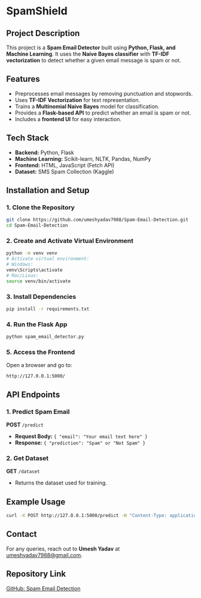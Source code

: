 # SpamShield

## Project Description
This project is a **Spam Email Detector** built using **Python, Flask, and Machine Learning**. It uses the **Naive Bayes classifier** with **TF-IDF vectorization** to detect whether a given email message is spam or not.

## Features
- Preprocesses email messages by removing punctuation and stopwords.
- Uses **TF-IDF Vectorization** for text representation.
- Trains a **Multinomial Naive Bayes** model for classification.
- Provides a **Flask-based API** to predict whether an email is spam or not.
- Includes a **frontend UI** for easy interaction.

## Tech Stack
- **Backend:** Python, Flask
- **Machine Learning:** Scikit-learn, NLTK, Pandas, NumPy
- **Frontend:** HTML, JavaScript (Fetch API)
- **Dataset:** SMS Spam Collection (Kaggle)

## Installation and Setup
### 1. Clone the Repository
```bash
git clone https://github.com/umeshyadav7988/Spam-Email-Detection.git
cd Spam-Email-Detection
```

### 2. Create and Activate Virtual Environment
```bash
python -m venv venv
# Activate virtual environment:
# Windows:
venv\Scripts\activate
# Mac/Linux:
source venv/bin/activate
```

### 3. Install Dependencies
```bash
pip install -r requirements.txt
```

### 4. Run the Flask App
```bash
python spam_email_detector.py
```

### 5. Access the Frontend
Open a browser and go to:
```
http://127.0.0.1:5000/
```

## API Endpoints
### 1. Predict Spam Email
**POST** `/predict`
- **Request Body:** `{ "email": "Your email text here" }`
- **Response:** `{ "prediction": "Spam" or "Not Spam" }`

### 2. Get Dataset
**GET** `/dataset`
- Returns the dataset used for training.

## Example Usage
```bash
curl -X POST http://127.0.0.1:5000/predict -H "Content-Type: application/json" -d '{"email": "Congratulations! You won a free iPhone."}'
```

## Contact
For any queries, reach out to **Umesh Yadav** at [umeshyadav7988@gmail.com](mailto:umeshyadav7988@gmail.com).

## Repository Link
[GitHub: Spam Email Detection](https://github.com/umeshyadav7988/Spam-Email-Detection.git)

